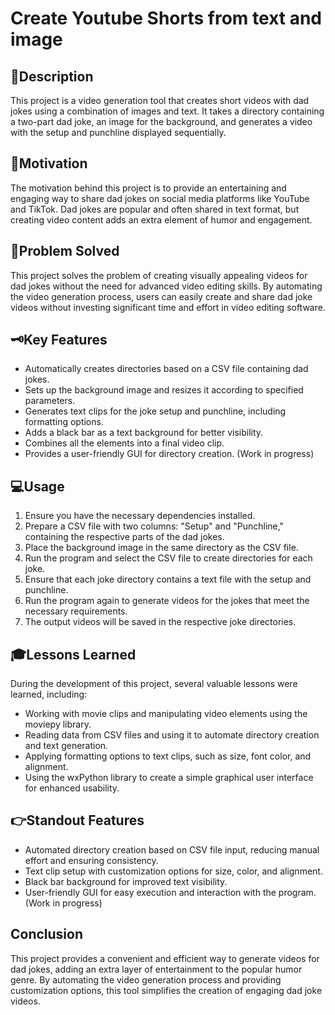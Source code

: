 # Create Youtube Shorts from text and image

## 📖Description

This project is a video generation tool that creates short videos with dad jokes using a combination of images and text. It takes a directory containing a two-part dad joke, an image for the background, and generates a video with the setup and punchline displayed sequentially.

## 💪Motivation

The motivation behind this project is to provide an entertaining and engaging way to share dad jokes on social media platforms like YouTube and TikTok. Dad jokes are popular and often shared in text format, but creating video content adds an extra element of humor and engagement.

## 🚫Problem Solved

This project solves the problem of creating visually appealing videos for dad jokes without the need for advanced video editing skills. By automating the video generation process, users can easily create and share dad joke videos without investing significant time and effort in video editing software.

## 🗝️Key Features

- Automatically creates directories based on a CSV file containing dad jokes.
- Sets up the background image and resizes it according to specified parameters.
- Generates text clips for the joke setup and punchline, including formatting options.
- Adds a black bar as a text background for better visibility.
- Combines all the elements into a final video clip.
- Provides a user-friendly GUI for directory creation. (Work in progress)

## 💻Usage

1. Ensure you have the necessary dependencies installed.
2. Prepare a CSV file with two columns: "Setup" and "Punchline," containing the respective parts of the dad jokes.
3. Place the background image in the same directory as the CSV file.
4. Run the program and select the CSV file to create directories for each joke.
5. Ensure that each joke directory contains a text file with the setup and punchline.
6. Run the program again to generate videos for the jokes that meet the necessary requirements.
7. The output videos will be saved in the respective joke directories.

## 🎓Lessons Learned

During the development of this project, several valuable lessons were learned, including:

- Working with movie clips and manipulating video elements using the moviepy library.
- Reading data from CSV files and using it to automate directory creation and text generation.
- Applying formatting options to text clips, such as size, font color, and alignment.
- Using the wxPython library to create a simple graphical user interface for enhanced usability.

## 👉Standout Features

- Automated directory creation based on CSV file input, reducing manual effort and ensuring consistency.
- Text clip setup with customization options for size, color, and alignment.
- Black bar background for improved text visibility.
- User-friendly GUI for easy execution and interaction with the program. (Work in progress)

## Conclusion

This project provides a convenient and efficient way to generate videos for dad jokes, adding an extra layer of entertainment to the popular humor genre. By automating the video generation process and providing customization options, this tool simplifies the creation of engaging dad joke videos.
